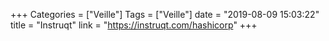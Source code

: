 +++
Categories = ["Veille"]
Tags = ["Veille"]
date = "2019-08-09 15:03:22"
title = "Instruqt"
link = "https://instruqt.com/hashicorp"
+++
